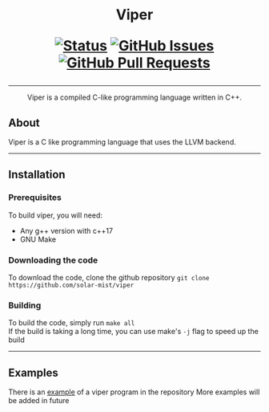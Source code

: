 <h1 align="center">
Viper

[![Status](https://img.shields.io/badge/status-active-success.svg)]() [![GitHub Issues](https://img.shields.io/github/issues/solar-mist/viper.svg)](https://github.com/solar-mist/viper/issues) [![GitHub Pull Requests](https://img.shields.io/github/issues-pr/solar-mist/viper.svg)](https://github.com/solar-mist/viper/pulls)
</h1>

---

<p align="center">
  Viper is a compiled C-like programming language written in C++.
</p>

## About
Viper is a C like programming language that uses the LLVM backend.

---

## Installation
### Prerequisites
To build viper, you will need:
* Any g++ version with c++17
* GNU Make
### Downloading the code
To download the code, clone the github repository `git clone https://github.com/solar-mist/viper`
### Building
To build the code, simply run `make all`
<br>
If the build is taking a long time, you can use make's `-j` flag to speed up the build

---

## Examples
There is an [example](example.vip) of a viper program in the repository
More examples will be added in future
